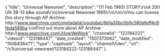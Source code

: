 {
    "title": "Universal Newsreel",
    "description": "(11 Feb 1965) STORY\r\n4 200 UN 38-13 b&w sound\r\nUniversal Newsreel 1965\r\n\r\n\r\nYou can license this story through AP Archive: http:\/\/www.aparchive.com\/metadata\/youtube\/8b1a30bc0b9c580dfeff4c6fbda589ba \r\nFind out more about AP Archive: http:\/\/www.aparchive.com\/HowWeWork",
    "channelid": "123184222",
    "videoid": "123186447",
    "date_created": "1507373062",
    "date_modified": "1508436471",
    "type": "captivate",
    "layout": "channelVideo",
    "url": "\/c1\/universal-newsreel\/123184222-123186447"
}